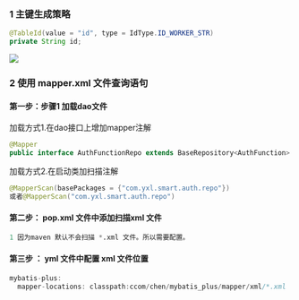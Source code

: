 ### 1 主键生成策略

```java
@TableId(value = "id", type = IdType.ID_WORKER_STR)
private String id;
```

![](https://gitee.com/ZXiangC/picture/raw/master/imgs/20190508113713548.png)

### 2 使用 mapper.xml 文件查询语句

#### 第一步：步骤1 加载dao文件

加载方式1.在dao接口上增加mapper注解

```java
@Mapper
public interface AuthFunctionRepo extends BaseRepository<AuthFunction> 
```

加载方式2.在启动类加扫描注解

```java
@MapperScan(basePackages = {"com.yxl.smart.auth.repo"}) 
或者@MapperScan("com.yxl.smart.auth.repo")
```

#### 第二步： pop.xml 文件中添加扫描xml 文件

```sql
1 因为maven 默认不会扫描 *.xml 文件。所以需要配置。
```

#### 第三步 ： yml 文件中配置 xml 文件位置

```java
mybatis-plus:
  mapper-locations: classpath:ccom/chen/mybatis_plus/mapper/xml/*.xml
```

